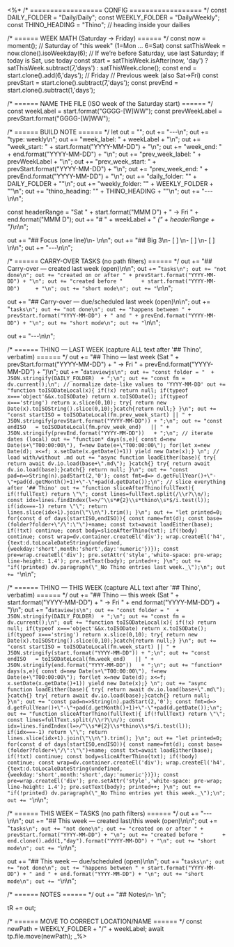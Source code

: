 <%*
/* ================== CONFIG ================== */
const DAILY_FOLDER  = "Daily/Daily";
const WEEKLY_FOLDER = "Daily/Weekly";
const THINO_HEADING = "Thino";    // heading inside your dailies

/* ====== WEEK MATH (Saturday → Friday) ====== */
const now = moment();
// Saturday of "this week" (1=Mon ... 6=Sat)
const satThisWeek = now.clone().isoWeekday(6);
// If we’re before Saturday, use last Saturday; if today is Sat, use today
const start = satThisWeek.isAfter(now, 'day') ? satThisWeek.subtract(7,'days') : satThisWeek.clone();
const end   = start.clone().add(6,'days');           // Friday
// Previous week (also Sat→Fri)
const prevStart = start.clone().subtract(7,'days');
const prevEnd   = start.clone().subtract(1,'days');

/* ====== NAME THE FILE (ISO week of the Saturday start) ====== */
const weekLabel     = start.format("GGGG-[W]WW");
const prevWeekLabel = prevStart.format("GGGG-[W]WW");

/* ====== BUILD NOTE ====== */
let out = "";
out += "---\n";
out += "type: weekly\n";
out += "week_label: " + weekLabel + "\n";
out += "week_start: " + start.format("YYYY-MM-DD") + "\n";
out += "week_end: "   + end.format("YYYY-MM-DD")   + "\n";
out += "prev_week_label: " + prevWeekLabel + "\n";
out += "prev_week_start: " + prevStart.format("YYYY-MM-DD") + "\n";
out += "prev_week_end: "   + prevEnd.format("YYYY-MM-DD")   + "\n";
out += "daily_folder: \""  + DAILY_FOLDER  + "\"\n";
out += "weekly_folder: \"" + WEEKLY_FOLDER + "\"\n";
out += "thino_heading: \"" + THINO_HEADING + "\"\n";
out += "---\n\n";

const headerRange = "Sat " + start.format("MMM D") + " → Fri " + end.format("MMM D");
out += "# " + weekLabel + "  _(" + headerRange + ")_\n\n";

out += "## Focus (one line)\n- \n\n";
out += "## Big 3\n- [ ] \n- [ ] \n- [ ] \n\n";
out += "---\n\n";

/* ====== CARRY-OVER TASKS (no path filters) ====== */
out += "## Carry-over — created last week (open)\n\n";
out += "```tasks\n";
out += "not done\n";
out += "created on or after " + prevStart.format("YYYY-MM-DD") + "\n";
out += "created before "      + start.format("YYYY-MM-DD")     + "\n";
out += "short mode\n";
out += "```\n\n";

out += "## Carry-over — due/scheduled last week (open)\n\n";
out += "```tasks\n";
out += "not done\n";
out += "happens between " + prevStart.format("YYYY-MM-DD") + " and " + prevEnd.format("YYYY-MM-DD") + "\n";
out += "short mode\n";
out += "```\n\n";

out += "---\n\n";

/* ====== THINO — LAST WEEK (capture ALL text after '## Thino', verbatim) ====== */
out += "## Thino — last week (Sat " + prevStart.format("YYYY-MM-DD") + " → Fri " + prevEnd.format("YYYY-MM-DD") + ")\n";
out += "```dataviewjs\n";
out += "const folder = "  + JSON.stringify(DAILY_FOLDER)  + ";\n";
out += "const fm = dv.current();\n";
// normalize date-like values to 'YYYY-MM-DD'
out += "function toISODateLocal(x){ if(!x) return null; if(typeof x==='object'&&x.toISODate) return x.toISODate(); if(typeof x==='string') return x.slice(0,10); try{ return new Date(x).toISOString().slice(0,10);}catch{return null;} }\n";
out += "const startISO = toISODateLocal(fm.prev_week_start) || " + JSON.stringify(prevStart.format("YYYY-MM-DD")) + ";\n";
out += "const endISO   = toISODateLocal(fm.prev_week_end)   || " + JSON.stringify(prevEnd.format("YYYY-MM-DD"))   + ";\n";
// iterate dates (local)
out += "function* days(s,e){ const d=new Date(s+\"T00:00:00\"), f=new Date(e+\"T00:00:00\"); for(let x=new Date(d); x<=f; x.setDate(x.getDate()+1)) yield new Date(x);} \n";
// load with/without .md
out += "async function loadEither(base){ try{ return await dv.io.load(base+\".md\"); }catch{} try{ return await dv.io.load(base);}catch{} return null; }\n";
out += "const pad=n=>String(n).padStart(2,'0'); const fmt=d=> d.getFullYear()+\"-\"+pad(d.getMonth()+1)+\"-\"+pad(d.getDate());\n";
// slice everything after '## Thino'
out += "function sliceAfterThino(fullText){ if(!fullText) return \"\"; const lines=fullText.split(/\\r?\\n/); const idx=lines.findIndex(l=>/^\\s*#{2}\\s*thino\\s*$/i.test(l)); if(idx===-1) return \"\"; return lines.slice(idx+1).join(\"\\n\").trim(); }\n";
out += "let printed=0; for(const d of days(startISO,endISO)){ const name=fmt(d); const base=(folder?folder+\"/\":\"\")+name; const txt=await loadEither(base); if(!txt) continue; const body=sliceAfterThino(txt); if(!body) continue; const wrap=dv.container.createEl('div'); wrap.createEl('h4',{text:d.toLocaleDateString(undefined,{weekday:'short',month:'short',day:'numeric'})}); const pre=wrap.createEl('div'); pre.setAttr('style','white-space: pre-wrap; line-height: 1.4'); pre.setText(body); printed++; }\n";
out += "if(!printed) dv.paragraph(\"_No Thino entries last week._\");\n";
out += "```\n\n";

/* ====== THINO — THIS WEEK (capture ALL text after '## Thino', verbatim) ====== */
out += "## Thino — this week (Sat " + start.format("YYYY-MM-DD") + " → Fri " + end.format("YYYY-MM-DD") + ")\n";
out += "```dataviewjs\n";
out += "const folder = "  + JSON.stringify(DAILY_FOLDER)  + ";\n";
out += "const fm = dv.current();\n";
out += "function toISODateLocal(x){ if(!x) return null; if(typeof x==='object'&&x.toISODate) return x.toISODate(); if(typeof x==='string') return x.slice(0,10); try{ return new Date(x).toISOString().slice(0,10);}catch{return null;} }\n";
out += "const startISO = toISODateLocal(fm.week_start) || " + JSON.stringify(start.format("YYYY-MM-DD")) + ";\n";
out += "const endISO   = toISODateLocal(fm.week_end)   || " + JSON.stringify(end.format("YYYY-MM-DD"))   + ";\n";
out += "function* days(s,e){ const d=new Date(s+\"T00:00:00\"), f=new Date(e+\"T00:00:00\"); for(let x=new Date(d); x<=f; x.setDate(x.getDate()+1)) yield new Date(x);} \n";
out += "async function loadEither(base){ try{ return await dv.io.load(base+\".md\"); }catch{} try{ return await dv.io.load(base);}catch{} return null; }\n";
out += "const pad=n=>String(n).padStart(2,'0'); const fmt=d=> d.getFullYear()+\"-\"+pad(d.getMonth()+1)+\"-\"+pad(d.getDate());\n";
out += "function sliceAfterThino(fullText){ if(!fullText) return \"\"; const lines=fullText.split(/\\r?\\n/); const idx=lines.findIndex(l=>/^\\s*#{2}\\s*thino\\s*$/i.test(l)); if(idx===-1) return \"\"; return lines.slice(idx+1).join(\"\\n\").trim(); }\n";
out += "let printed=0; for(const d of days(startISO,endISO)){ const name=fmt(d); const base=(folder?folder+\"/\":\"\")+name; const txt=await loadEither(base); if(!txt) continue; const body=sliceAfterThino(txt); if(!body) continue; const wrap=dv.container.createEl('div'); wrap.createEl('h4',{text:d.toLocaleDateString(undefined,{weekday:'short',month:'short',day:'numeric'})}); const pre=wrap.createEl('div'); pre.setAttr('style','white-space: pre-wrap; line-height: 1.4'); pre.setText(body); printed++; }\n";
out += "if(!printed) dv.paragraph(\"_No Thino entries yet this week._\");\n";
out += "```\n\n";

/* ====== THIS WEEK – TASKS (no path filters) ====== */
out += "---\n\n";
out += "## This week — created last/this week (open)\n\n";
out += "```tasks\n";
out += "not done\n";
out += "created on or after " + prevStart.format("YYYY-MM-DD") + "\n";
out += "created before "      + end.clone().add(1,"day").format("YYYY-MM-DD") + "\n";
out += "short mode\n";
out += "```\n\n";

out += "## This week — due/scheduled (open)\n\n";
out += "```tasks\n";
out += "not done\n";
out += "happens between " + start.format("YYYY-MM-DD") + " and " + end.format("YYYY-MM-DD") + "\n";
out += "short mode\n";
out += "```\n\n";

/* ====== NOTES ====== */
out += "## Notes\n- \n";

tR += out;

/* ====== MOVE TO CORRECT LOCATION/NAME ====== */
const newPath = WEEKLY_FOLDER + "/" + weekLabel;
await tp.file.move(newPath);
_%>
